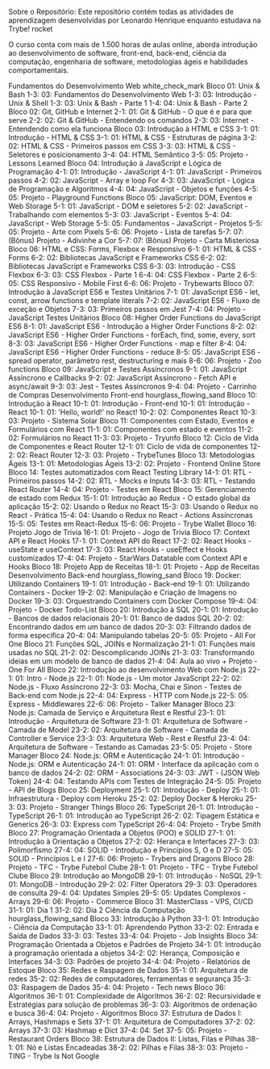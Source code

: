 Sobre o Repositório:
Este repositório contém todas as atividades de aprendizagem desenvolvidas por Leonardo Henrique enquanto estudava na Trybe! rocket

O curso conta com mais de 1.500 horas de aulas online, aborda introdução ao desenvolvimento de software, front-end, back-end, ciência da computação, engenharia de software, metodologias ágeis e habilidades comportamentais.

Fundamentos do Desenvolvimento Web white_check_mark
Bloco 01: Unix & Bash
 1-3: 03: Fundamentos do Desenvolvimento Web
 1-3: 03: Introdução - Unix & Shell
 1-3: 03: Unix & Bash - Parte 1
 1-4: 04: Unix & Bash - Parte 2
Bloco 02: Git, GitHub e Internet
 2-1: 01: Git & GitHub - O que é e para que serve
 2-2: 02: Git & GitHub - Entendendo os comandos
 2-3: 03: Internet - Entendendo como ela funciona
Bloco 03: Introdução à HTML e CSS
 3-1: 01: Introdução - HTML & CSS
 3-1: 01: HTML & CSS - Estruturas de página
 3-2: 02: HTML & CSS - Primeiros passos em CSS
 3-3: 03: HTML & CSS - Seletores e posicionamento
 3-4: 04: HTML Semântico
 3-5: 05: Projeto - Lessons Learned
Bloco 04: Introdução à JavaScript e Lógica de Programação
 4-1: 01: Introdução - JavaScript
 4-1: 01: JavaScript - Primeiros passos
 4-2: 02: JavaScript - Array e loop For
 4-3: 03: JavaScript - Lógica de Programação e Algoritmos
 4-4: 04: JavaScript - Objetos e funções
 4-5: 05: Projeto - Playground Functions
Bloco 05: JavaScript: DOM, Eventos e Web Storage
 5-1: 01: JavaScript - DOM e seletores
 5-2: 02: JavaScript - Trabalhando com elementos
 5-3: 03: JavaScript - Eventos
 5-4: 04: JavaScript - Web Storage
 5-5: 05: Fundamentos - JavaScript - Projetos
 5-5: 05: Projeto - Arte com Pixels
 5-6: 06: Projeto - Lista de tarefas
 5-7: 07: (Bônus) Projeto - Adivinhe a Cor
 5-7: 07: (Bônus) Projeto - Carta Misteriosa
Bloco 06: HTML e CSS: Forms, Flexbox e Responsivo
 6-1: 01: HTML & CSS - Forms
 6-2: 02: Bibliotecas JavaScript e Frameworks CSS
 6-2: 02: Bibliotecas JavaScript e Frameworks CSS
 6-3: 03: Introdução - CSS Flexbox
 6-3: 03: CSS Flexbox - Parte 1
 6-4: 04: CSS Flexbox - Parte 2
 6-5: 05: CSS Responsivo - Mobile First
 6-6: 06: Projeto - Trybewarts
Bloco 07: Introdução à JavaScript ES6 e Testes Unitários
 7-1: 01: JavaScript ES6 - let, const, arrow functions e template literals
 7-2: 02: JavaScript ES6 - Fluxo de exceção e Objetos
 7-3: 03: Primeiros passos em Jest
 7-4: 04: Projeto - JavaScript Testes Unitários
Bloco 08: Higher Order Functions do JavaScript ES6
 8-1: 01: JavaScript ES6 - Introdução a Higher Order Functions
 8-2: 02: JavaScript ES6 - Higher Order Functions - forEach, find, some, every, sort
 8-3: 03: JavaScript ES6 - Higher Order Functions - map e filter
 8-4: 04: JavaScript ES6 - Higher Order Functions - reduce
 8-5: 05: JavaScript ES6 - spread operator, parâmetro rest, destructuring e mais
 8-6: 06: Projeto - Zoo functions
Bloco 09: JavaScript e Testes Assíncronos
 9-1: 01: JavaScript Assíncrono e Callbacks
 9-2: 02: JavaScript Assíncrono - Fetch API e async/await
 9-3: 03: Jest - Testes Assíncronos
 9-4: 04: Projeto - Carrinho de Compras
Desenvolvimento Front-end hourglass_flowing_sand
Bloco 10: Introdução à React
 10-1: 01: Introdução - Front-end
 10-1: 01: Introdução - React
 10-1: 01: 'Hello, world!' no React!
 10-2: 02: Componentes React
 10-3: 03: Projeto - Sistema Solar
Bloco 11: Componentes com Estado, Eventos e Formulários com React
 11-1: 01: Componentes com estado e eventos
 11-2: 02: Formulários no React
 11-3: 03: Projeto - Tryunfo
Bloco 12: Ciclo de Vida de Componentes e React Router
 12-1: 01: Ciclo de vida de componentes
 12-2: 02: React Router
 12-3: 03: Projeto - TrybeTunes
Bloco 13: Metodologias Ágeis
 13-1: 01: Metodologias Ágeis
 13-2: 02: Projeto - Frontend Online Store
Bloco 14: Testes automatizados com React Testing Library
 14-1: 01: RTL - Primeiros passos
 14-2: 02: RTL - Mocks e Inputs
 14-3: 03: RTL - Testando React Router
 14-4: 04: Projeto - Testes em React
Bloco 15: Gerenciamento de estado com Redux
 15-1: 01: Introdução ao Redux - O estado global da aplicação
 15-2: 02: Usando o Redux no React
 15-3: 03: Usando o Redux no React - Prática
 15-4: 04: Usando o Redux no React - Actions Assíncronas
 15-5: 05: Testes em React-Redux
 15-6: 06: Projeto - Trybe Wallet
Bloco 16: Projeto Jogo de Trivia
 16-1: 01: Projeto - Jogo de Trivia
Bloco 17: Context API e React Hooks
 17-1: 01: Context API do React
 17-2: 02: React Hooks - useState e useContext
 17-3: 03: React Hooks - useEffect e Hooks customizados
 17-4: 04: Projeto - StarWars Datatable com Context API e Hooks
Bloco 18: Projeto App de Receitas
 18-1: 01: Projeto - App de Receitas
Desenvolvimento Back-end hourglass_flowing_sand
Bloco 19: Docker: Utilizando Containers
 19-1: 01: Introdução - Back-end
 19-1: 01: Utilizando Containers - Docker
 19-2: 02: Manipulação e Criação de Imagens no Docker
 19-3: 03: Orquestrando Containers com Docker Compose
 19-4: 04: Projeto - Docker Todo-List
Bloco 20: Introdução à SQL
 20-1: 01: Introdução - Bancos de dados relacionais
 20-1: 01: Banco de dados SQL
 20-2: 02: Encontrando dados em um banco de dados
 20-3: 03: Filtrando dados de forma específica
 20-4: 04: Manipulando tabelas
 20-5: 05: Projeto - All For One
Bloco 21: Funções SQL, JOINs e Normalização
 21-1: 01: Funções mais usadas no SQL
 21-2: 02: Descomplicando JOINs
 21-3: 03: Transformando ideias em um modelo de banco de dados
 21-4: 04: Aula ao vivo + Projeto - One For All
Bloco 22: Introdução ao desenvolvimento Web com Node.js
 22-1: 01: Intro - Node.js
 22-1: 01: Node.js - Um motor JavaScript
 22-2: 02: Node.js - Fluxo Assíncrono
 22-3: 03: Mocha, Chai e Sinon - Testes de Back-end com Node.js
 22-4: 04: Express - HTTP com Node.js
 22-5: 05: Express - Middlewares
 22-6: 06: Projeto - Talker Manager
Bloco 23: Node.js: Camada de Serviço e Arquitetura Rest e Restful
 23-1: 01: Introdução - Arquitetura de Software
 23-1: 01: Arquitetura de Software - Camada de Model
 23-2: 02: Arquitetura de Software - Camada de Controller e Service
 23-3: 03: Arquitetura Web - Rest e Restful
 23-4: 04: Arquitetura de Software - Testando as Camadas
 23-5: 05: Projeto - Store Manager
Bloco 24: Node.js: ORM e Autenticação
 24-1: 01: Introdução - Node.js: ORM e Autenticação
 24-1: 01: ORM - Interface da aplicação com o banco de dados
 24-2: 02: ORM - Associations
 24-3: 03: JWT - (JSON Web Token)
 24-4: 04: Testando APIs com Testes de Integração
 24-5: 05: Projeto - API de Blogs
Bloco 25: Deployment
 25-1: 01: Introdução - Deploy
 25-1: 01: Infraestrutura - Deploy com Heroku
 25-2: 02: Deploy Docker & Heroku
 25-3: 03: Projeto - Stranger Things
Bloco 26: TypeScript
 26-1: 01: Introdução - TypeScript
 26-1: 01: Introdução ao TypeScript
 26-2: 02: Tipagem Estática e Generics
 26-3: 03: Express com TypeScript
 26-4: 04: Projeto - Trybe Smith
Bloco 27: Programação Orientada a Objetos (POO) e SOLID
 27-1: 01: Introdução à Orientação a Objetos
 27-2: 02: Herança e Interfaces
 27-3: 03: Polimorfismo
 27-4: 04: SOLID - Introdução e Princípios S, O e D
 27-5: 05: SOLID - Princípios L e I
 27-6: 06: Projeto - Trybers and Dragons
Bloco 28: Projeto - TFC - Trybe Futebol Clube
 28-1: 01: Projeto - TFC - Trybe Futebol Clube
Bloco 29: Introdução ao MongoDB
 29-1: 01: Introdução - NoSQL
 29-1: 01: MongoDB - Introdução
 29-2: 02: Filter Operators
 29-3: 03: Operadores de consulta
 29-4: 04: Updates Simples
 29-5: 05: Updates Complexos - Arrays
 29-6: 06: Projeto - Commerce
Bloco 31: MasterClass - VPS, CI/CD
 31-1: 01: Dia 1
 31-2: 02: Dia 2
Ciência da Computação hourglass_flowing_sand
Bloco 33: Introdução à Python
 33-1: 01: Introdução - Ciência da Computação
 33-1: 01: Aprendendo Python
 33-2: 02: Entrada e Saída de Dados
 33-3: 03: Testes
 33-4: 04: Projeto - Job Insights
Bloco 34: Programação Orientada a Objetos e Padrões de Projeto
 34-1: 01: Introdução à programação orientada a objetos
 34-2: 02: Herança, Composição e Interfaces
 34-3: 03: Padrões de projeto
 34-4: 04: Projeto - Relatórios de Estoque
Bloco 35: Redes e Raspagem de Dados
 35-1: 01: Arquitetura de redes
 35-2: 02: Redes de computadores, ferramentas e segurança
 35-3: 03: Raspagem de Dados
 35-4: 04: Projeto - Tech news
Bloco 36: Algoritmos
 36-1: 01: Complexidade de Algoritmos
 36-2: 02: Recursividade e Estratégias para solução de problemas
 36-3: 03: Algoritmos de ordenação e busca
 36-4: 04: Projeto - Algoritmos
Bloco 37: Estrutura de Dados I: Arrays, Hashmaps e Sets
 37-1: 01: Arquitetura de Computadores
 37-2: 02: Arrays
 37-3: 03: Hashmap e Dict
 37-4: 04: Set
 37-5: 05: Projeto - Restaurant Orders
Bloco 38: Estrutura de Dados II: Listas, Filas e Pilhas
 38-1: 01: Nó e Listas Encadeadas
 38-2: 02: Pilhas e Filas
 38-3: 03: Projeto - TING - Trybe Is Not Google
